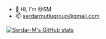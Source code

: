 - 👋 Hi, I’m @SM
- 📫 serdarmutlugroup@gmail.com

[![Serdar-M's GitHub stats](https://github-readme-stats.vercel.app/api?username=Serdar-M)](https://github.com/Serdar-M/github-readme-stats)

